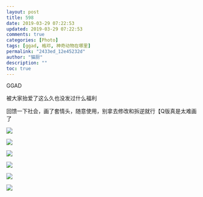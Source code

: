 ```yaml
---
layout: post
title: 598
date: 2019-03-29 07:22:53
updated: 2019-03-29 07:22:53
comments: true
categories: [Photo]
tags: [ggad, 格邓, 神奇动物在哪里]
permalink: "2433ed_12e45232d"
author: "猫厨"
description: ""
toc: true
---
```


<p>GGAD</p> 
<p>被大家抬爱了这么久也没发过什么福利</p> 
<p>回馈一下社会，画了套情头，随意使用，别拿去修改和拆逆就行【Q版真是太难画了&nbsp;<br /></p>

![](/img/img_cVZNdzJtQk9JV2VLeFV5ZXFBamJMSFZuaDJRVkhKbVh1YnFuTVNGKzJOTnNNbmxMR3VuWGhRPT0.jpg)

![](/img/img_cVZNdzJtQk9JV2VLeFV5ZXFBamJMQzhHTUZSUldnbWJmeDFPeUwxS3VkeDJjT0E3Qk5kQlhBPT0.jpg)

![](/img/img_cVZNdzJtQk9JV2VLeFV5ZXFBamJMSkZUZVVFOHFDeVh5OEw4NE1tcGw0cGpaTkY3S2ZWUDdnPT0.jpg)

![](/img/img_cVZNdzJtQk9JV2VLeFV5ZXFBamJMQUs5NndXcXkyM2ZBRjdRR1NIY3phVDZPWXpINmVaK0hnPT0.jpg)

![](/img/img_cVZNdzJtQk9JV2VLeFV5ZXFBamJMUEdmTTREc3pSZVhVQm50bHVpRWx1dzREOTJFWDVST1hBPT0.jpg)

![](/img/img_cVZNdzJtQk9JV2VLeFV5ZXFBamJMQ05CZHdDSUVHSFZGMnhqM3JVcFdLanE3Ukczd05OYXR3PT0.jpg)